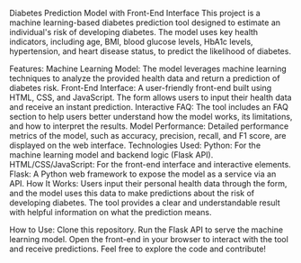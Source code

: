 Diabetes Prediction Model with Front-End Interface
This project is a machine learning-based diabetes prediction tool designed to estimate an individual's risk of developing diabetes. The model uses key health indicators, including age, BMI, blood glucose levels, HbA1c levels, hypertension, and heart disease status, to predict the likelihood of diabetes.

Features:
Machine Learning Model: The model leverages machine learning techniques to analyze the provided health data and return a prediction of diabetes risk.
Front-End Interface: A user-friendly front-end built using HTML, CSS, and JavaScript. The form allows users to input their health data and receive an instant prediction.
Interactive FAQ: The tool includes an FAQ section to help users better understand how the model works, its limitations, and how to interpret the results.
Model Performance: Detailed performance metrics of the model, such as accuracy, precision, recall, and F1 score, are displayed on the web interface.
Technologies Used:
Python: For the machine learning model and backend logic (Flask API).
HTML/CSS/JavaScript: For the front-end interface and interactive elements.
Flask: A Python web framework to expose the model as a service via an API.
How It Works:
Users input their personal health data through the form, and the model uses this data to make predictions about the risk of developing diabetes. The tool provides a clear and understandable result with helpful information on what the prediction means.

How to Use:
Clone this repository.
Run the Flask API to serve the machine learning model.
Open the front-end in your browser to interact with the tool and receive predictions.
Feel free to explore the code and contribute!

